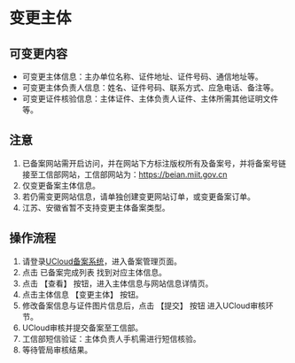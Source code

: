 

# 变更主体

## 可变更内容

- 可变更主体信息：主办单位名称、证件地址、证件号码、通信地址等。
- 可变更主体负责人信息：姓名、证件号码、联系方式、应急电话、备注等。
- 可变更证件核验信息：主体证件、主体负责人证件、主体所需其他证明文件等。

## 注意

1. 已备案网站需开启访问，并在网站下方标注版权所有及备案号，并将备案号链接至工信部网站，工信部网站为：https://beian.miit.gov.cn
2. 仅变更备案主体信息。
3. 若仍需变更网站信息，请单独创建变更网站订单，或变更备案订单。
4. 江苏、安徽省暂不支持变更主体备案类型。

## 操作流程

1. 请登录[UCloud备案系统](https://console.ucloud.cn/icp/)，进入备案管理页面。
2. 点击 已备案完成列表 找到对应主体信息。
3. 点击 【查看】 按钮，进入主体信息与网站信息详情页。
4. 点击主体信息 【变更主体】 按钮。
5. 修改备案信息与证件图片信息后，点击 【提交】 按钮 进入UCloud审核环节。
6. UCloud审核并提交备案至工信部。
7. 工信部短信验证：主体负责人手机需进行短信核验。
8. 等待管局审核结果。